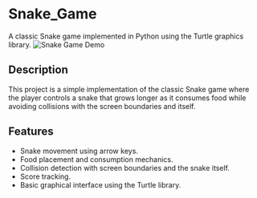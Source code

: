 # Snake_Game

A classic Snake game implemented in Python using the Turtle graphics library.
![Snake Game Demo](demo.gif)
## Description

This project is a simple implementation of the classic Snake game where the player controls a snake that grows longer as it consumes food while avoiding collisions with the screen boundaries and itself.

## Features

- Snake movement using arrow keys.
- Food placement and consumption mechanics.
- Collision detection with screen boundaries and the snake itself.
- Score tracking.
- Basic graphical interface using the Turtle library.
